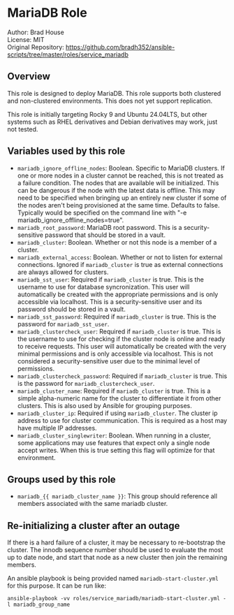 # MariaDB Role

Author: Brad House<br/>
License: MIT<br/>
Original Repository: https://github.com/bradh352/ansible-scripts/tree/master/roles/service_mariadb

## Overview

This role is designed to deploy MariaDB.  This role supports both clustered and
non-clustered environments.  This does not yet support replication.

This role is initially targeting Rocky 9 and Ubuntu 24.04LTS, but other systems
such as RHEL derivatives and Debian derivatives may work, just not tested.

## Variables used by this role
* `mariadb_ignore_offline_nodes`: Boolean. Specific to MariaDB clusters. If
  one or more nodes in a cluster cannot be reached, this is not treated as a
  failure condition.  The nodes that are available will be initialized.  This
  can be dangerous if the node with the latest data is offline.   This may need
  to be specified when bringing up an entirely new cluster if some of the nodes
  aren't being provisioned at the same time.  Defaults to false.  Typically
  would be specified on the command line with
  "-e mariadb_ignore_offline_nodes=true".
* `mariadb_root_password`: MariaDB root password.  This is a security-sensitive
  password that should be stored in a vault.
* `mariadb_cluster`: Boolean. Whether or not this node is a member of a cluster.
* `mariadb_external_access`: Boolean. Whether or not to listen for external
  connections.  Ignored if `mariadb_cluster` is true as external connections
  are always allowed for clusters.
* `mariadb_sst_user`: Required if `mariadb_cluster` is true.  This is the
  username to use for database syncronization.  This user will automatically
  be created with the appropriate permissions and is only accessible via
  localhost.  This is a security-sensitive user and its password should be
  stored in a vault.
* `mariadb_sst_password`: Required if `mariadb_cluster` is true.  This is the
  password for `mariadb_sst_user`.
* `mariadb_clustercheck_user`: Required if `mariadb_cluster` is true.  This
  is the username to use for checking if the cluster node is online and ready
  to receive requests.  This user will automatically be created with the
  very minimal permissions and is only accessible via localhost.  This is
  not considered a security-sensitive user due to the minimal level of
  permissions.
* `mariadb_clustercheck_password`: Required if `mariadb_cluster` is true.  This
  is the password for `mariadb_clustercheck_user`.
* `mariadb_cluster_name`: Required if `mariadb_cluster` is true.  This is a
  simple alpha-numeric name for the cluster to differentiate it from other
  clusters.  This is also used by Ansible for grouping purposes.
* `mariadb_cluster_ip`: Required if using `mariadb_cluster`. The cluster ip address
  to use for cluster communication.  This is required as a host may have multiple
  IP addresses.
* `mariadb_cluster_singlewriter`: Boolean. When running in a cluster, some applications
  may use features that expect only a single node accept writes.  When this is
  true setting this flag will optimize for that environment.


## Groups used by this role

* `mariadb_{{ mariadb_cluster_name }}`: This group should reference all members
  associated with the same mariadb cluster.

## Re-initializing a cluster after an outage
If there is a hard failure of a cluster, it may be necessary to re-bootstrap
the cluster.  The innodb sequence number should be used to evaluate the most up
to date node, and start that node as a new cluster then join the remaining
members.

An ansible playbook is being provided named `mariadb-start-cluster.yml` for
this purpose.  It can be run like:

```
ansible-playbook -vv roles/service_mariadb/mariadb-start-cluster.yml -l mariadb_group_name
```

